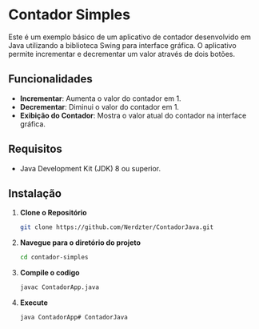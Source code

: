 # Contador Simples

Este é um exemplo básico de um aplicativo de contador desenvolvido em Java utilizando a biblioteca Swing para interface gráfica. O aplicativo permite incrementar e decrementar um valor através de dois botões.

## Funcionalidades

- **Incrementar**: Aumenta o valor do contador em 1.
- **Decrementar**: Diminui o valor do contador em 1.
- **Exibição do Contador**: Mostra o valor atual do contador na interface gráfica.

## Requisitos

- Java Development Kit (JDK) 8 ou superior.

## Instalação

1. **Clone o Repositório**

   ```bash
   git clone https://github.com/Nerdzter/ContadorJava.git

2. **Navegue para o diretório do projeto**

   ```bash
   cd contador-simples

3. **Compile o codigo**

   ```bash
   javac ContadorApp.java

4. **Execute**

   ```bash
   java ContadorApp# ContadorJava
